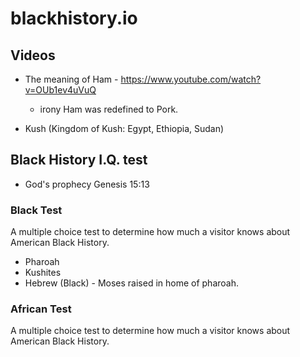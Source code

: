 # blackhistory.io

## Videos

  - The meaning of Ham - https://www.youtube.com/watch?v=OUb1ev4uVuQ
    - irony Ham was redefined to Pork.

  - Kush (Kingdom of Kush: Egypt, Ethiopia, Sudan)


## Black History I.Q. test

  - God's prophecy Genesis 15:13


### Black Test

  A multiple choice test to determine how much a visitor knows about American Black History.

  - Pharoah
  - Kushites
  - Hebrew (Black) - Moses raised in home of pharoah.


### African Test

  A multiple choice test to determine how much a visitor knows about American Black History.
